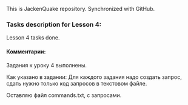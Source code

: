 This is JackenQuake repository.
Synchronized with GitHub.

### Tasks description for Lesson 4:

Lesson 4 tasks done.

#### Комментарии:

Задания к уроку 4 выполнены.

Как указано в задании: Для каждого задания надо создать запрос, сдать нужно только код запросов в текстовом файле.

Оставляю файл commands.txt, с запросами.